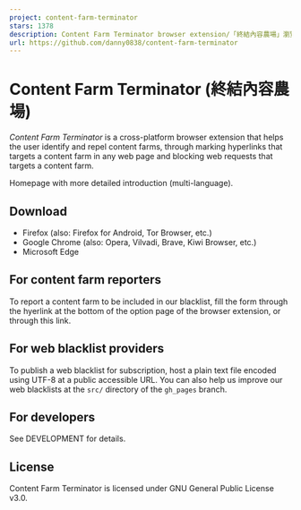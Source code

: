 ```yaml
---
project: content-farm-terminator
stars: 1378
description: Content Farm Terminator browser extension/「終結內容農場」瀏覽器套件
url: https://github.com/danny0838/content-farm-terminator
---
```


Content Farm Terminator (終結內容農場)
================================

_Content Farm Terminator_ is a cross-platform browser extension that helps the user identify and repel content farms, through marking hyperlinks that targets a content farm in any web page and blocking web requests that targets a content farm.

Homepage with more detailed introduction (multi-language).

Download
--------

-   Firefox (also: Firefox for Android, Tor Browser, etc.)
-   Google Chrome (also: Opera, Vilvadi, Brave, Kiwi Browser, etc.)
-   Microsoft Edge

For content farm reporters
--------------------------

To report a content farm to be included in our blacklist, fill the form through the hyerlink at the bottom of the option page of the browser extension, or through this link.

For web blacklist providers
---------------------------

To publish a web blacklist for subscription, host a plain text file encoded using UTF-8 at a public accessible URL. You can also help us improve our web blacklists at the `src/` directory of the `gh_pages` branch.

For developers
--------------

See DEVELOPMENT for details.

License
-------

Content Farm Terminator is licensed under GNU General Public License v3.0.

